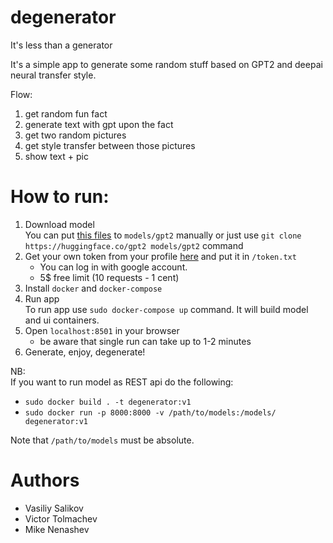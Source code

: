 # degenerator
It's less than a generator

It's a simple app to generate some random stuff based on GPT2 and deepai neural transfer style.

Flow:
1. get random fun fact
2. generate text with gpt upon the fact
3. get two random pictures
4. get style transfer between those pictures
5. show text + pic

# How to run:

1. Download model   
You can put [this files](https://huggingface.co/gpt2/tree/main) to `models/gpt2` manually or just use `git clone https://huggingface.co/gpt2 models/gpt2` command
2. Get your own token from your profile [here](https://deepai.org/) and put it in `/token.txt`    
    - You can log in with google account.
    - 5$ free limit (10 requests - 1 cent)
3. Install `docker` and `docker-compose`
4. Run app   
To run app use `sudo docker-compose up` command. It will build model and ui containers.
5. Open `localhost:8501` in your browser
    - be aware that single run can take up to 1-2 minutes
6. Generate, enjoy, degenerate!

NB:   
If you want to run model as REST api do the following:
- `sudo docker build . -t degenerator:v1`
- `sudo docker run -p 8000:8000 -v /path/to/models:/models/ degenerator:v1`  

Note that `/path/to/models` must be absolute.

# Authors
- Vasiliy Salikov
- Victor Tolmachev
- Mike Nenashev
